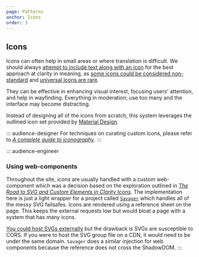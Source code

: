 ```yaml
---
page: Patterns
anchor: Icons
order: 3
---
```


## Icons

Icons can often help in small areas or where translation is difficult. We should always [attempt to include text along with an icon](https://givegoodux.com/the-right-way-to-use-icons-in-your-ui/) for the best approach at clarity in meaning, as [some icons could be considered non-standard](https://stuffandnonsense.co.uk/blog/we_need_a_standard_show_navigation_icon_for_responsive_web_design) and [universal icons are rare](https://www.nngroup.com/articles/icon-usability/).

They can be effective in enhancing visual interest, focusing users' attention, and help in wayfinding. Everything in moderation; use too many and the interface may become distracting.

Instead of designing all of the icons from scratch, this system leverages the outlined icon set provided by [Material Design](https://material.io/resources/icons).

::: audience-designer
For techniques on curating custom icons, please refer to _[A complete guide to iconography](https://www.designsystems.com/iconography-guide/)_.
:::

::: audience-engineer
### Using web-components
Throughout the site, icons are usually handled with a custom web-component which was a decision based on the exploration outlined in _[The Road to SVG and Custom Elements in Clarity Icons](https://medium.com/claritydesignsystem/the-road-to-svg-and-custom-elements-in-clarity-icons-1d691c6cc91)_. The implementation here is just a light wrapper for a project called [`Savager`](https://www.npmjs.com/package/savager) which handles all of the messy SVG failsafes. Icons are rendered using a reference sheet on the page. This keeps the external requests low but would bloat a page with a system that has many icons.

[You could host SVGs externally](https://css-tricks.com/svg-use-with-external-reference-take-2/ "SVG `use` with External Reference, Take 2") but the drawback is SVGs are susceptible to CORS. If you were to host the SVG group file on a CDN, it would need to be under the same domain. `Savager` does a similar injection for web components because the reference does not cross the ShadowDOM.
:::